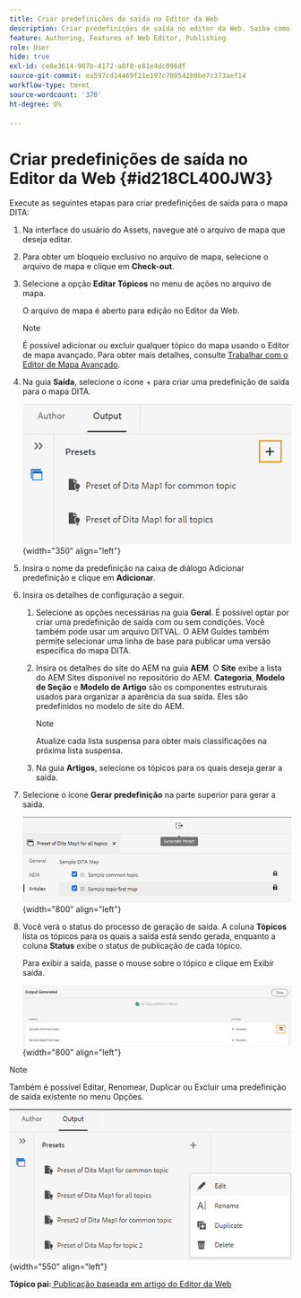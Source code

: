 ```yaml
---
title: Criar predefinições de saída no Editor da Web
description: Criar predefinições de saída no editor da Web. Saiba como editar, renomear, duplicar e excluir uma predefinição de saída no AEM Guides.
feature: Authoring, Features of Web Editor, Publishing
role: User
hide: true
exl-id: ce8e3614-907b-4172-a8f0-e81e4dc096df
source-git-commit: ea597cd14469f21e197c700542b9be7c373aef14
workflow-type: tm+mt
source-wordcount: '370'
ht-degree: 0%

---
```


# Criar predefinições de saída no Editor da Web {#id218CL400JW3}

Execute as seguintes etapas para criar predefinições de saída para o mapa DITA:

1. Na interface do usuário do Assets, navegue até o arquivo de mapa que deseja editar.

1. Para obter um bloqueio exclusivo no arquivo de mapa, selecione o arquivo de mapa e clique em **Check-out**.

1. Selecione a opção **Editar Tópicos** no menu de ações no arquivo de mapa.

   O arquivo de mapa é aberto para edição no Editor da Web.

   >[!NOTE]
   >
   > É possível adicionar ou excluir qualquer tópico do mapa usando o Editor de mapa avançado. Para obter mais detalhes, consulte [Trabalhar com o Editor de Mapa Avançado](map-editor-advanced-map-editor.md#).

1. Na guia **Saída**, selecione o ícone + para criar uma predefinição de saída para o mapa DITA.

   ![](images/output-tab-preset_cs.png){width="350" align="left"}

1. Insira o nome da predefinição na caixa de diálogo Adicionar predefinição e clique em **Adicionar**.

1. Insira os detalhes de configuração a seguir.

   1. Selecione as opções necessárias na guia **Geral**. É possível optar por criar uma predefinição de saída com ou sem condições. Você também pode usar um arquivo DITVAL. O AEM Guides também permite selecionar uma linha de base para publicar uma versão específica do mapa DITA.
   1. Insira os detalhes do site do AEM na guia **AEM**. O **Site** exibe a lista do AEM Sites disponível no repositório do AEM. **Categoria**, **Modelo de Seção** e **Modelo de Artigo** são os componentes estruturais usados para organizar a aparência da sua saída. Eles são predefinidos no modelo de site do AEM.

      >[!NOTE]
      >
      > Atualize cada lista suspensa para obter mais classificações na próxima lista suspensa.

   1. Na guia **Artigos**, selecione os tópicos para os quais deseja gerar a saída.
1. Selecione o ícone **Gerar predefinição** na parte superior para gerar a saída.

   ![](images/add-preset-articles-tab_cs.png){width="800" align="left"}

1. Você verá o status do processo de geração de saída. A coluna **Tópicos** lista os tópicos para os quais a saída está sendo gerada, enquanto a coluna **Status** exibe o status de publicação de cada tópico.

   Para exibir a saída, passe o mouse sobre o tópico e clique em Exibir saída.

   ![](images/add-preset-output-generated_cs.png){width="800" align="left"}


>[!NOTE]
>
> Também é possível Editar, Renomear, Duplicar ou Excluir uma predefinição de saída existente no menu Opções.

![](images/edit-preset_cs.png){width="550" align="left"}

**Tópico pai:**&#x200B;[&#x200B; Publicação baseada em artigo do Editor da Web](web-editor-article-publishing.md)
